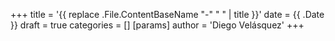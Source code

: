 +++
title = '{{ replace .File.ContentBaseName "-" " " | title }}'
date = {{ .Date }}
draft = true
categories = []
[params]
    author = 'Diego Velásquez'
+++
